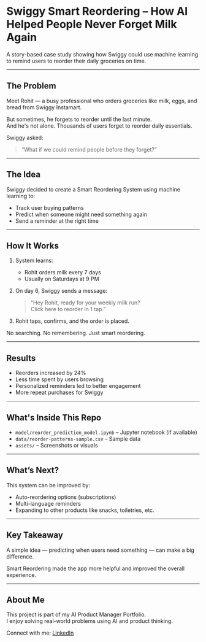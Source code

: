 # Swiggy Smart Reordering – How AI Helped People Never Forget Milk Again

A story-based case study showing how Swiggy could use machine learning to remind users to reorder their daily groceries on time.

---

## The Problem

Meet Rohit — a busy professional who orders groceries like milk, eggs, and bread from Swiggy Instamart.

But sometimes, he forgets to reorder until the last minute.  
And he's not alone. Thousands of users forget to reorder daily essentials.

Swiggy asked:

> “What if we could remind people before they forget?”

---

## The Idea

Swiggy decided to create a Smart Reordering System using machine learning to:

- Track user buying patterns
- Predict when someone might need something again
- Send a reminder at the right time

---

## How It Works

1. System learns:
   - Rohit orders milk every 7 days
   - Usually on Saturdays at 9 PM

2. On day 6, Swiggy sends a message:
   > “Hey Rohit, ready for your weekly milk run?  
   > Click here to reorder in 1 tap.”

3. Rohit taps, confirms, and the order is placed.

No searching. No remembering. Just smart reordering.

---

## Results

- Reorders increased by 24%
- Less time spent by users browsing
- Personalized reminders led to better engagement
- More repeat purchases for Swiggy

---

## What's Inside This Repo

- `model/reorder_prediction_model.ipynb` – Jupyter notebook (if available)
- `data/reorder-patterns-sample.csv` – Sample data
- `assets/` – Screenshots or visuals

---

## What’s Next?

This system can be improved by:

- Auto-reordering options (subscriptions)
- Multi-language reminders
- Expanding to other products like snacks, toiletries, etc.

---

## Key Takeaway

A simple idea — predicting when users need something — can make a big difference.

Smart Reordering made the app more helpful and improved the overall experience.

---

## About Me

This project is part of my AI Product Manager Portfolio.  
I enjoy solving real-world problems using AI and product thinking.

Connect with me: [LinkedIn](https://www.linkedin.com/in/arman-ai-product-manager)
